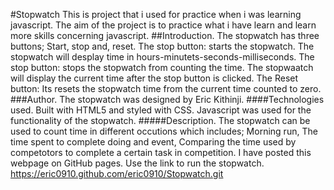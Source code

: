 #Stopwatch
This is project that i used for practice when i was learning javascript.
The aim of the project is to practice what i have learn and learn more skills concerning javascript.
##Introduction.
The stopwatch has three buttons; Start, stop and, reset.
The stop button: starts the stopwatch. The stopwatch will desplay time in hours-minutets-seconds-milliseconds.
The stop button: stops the stopwatch from counting the time. The stopwaatch will display the current time after the stop button is clicked.
The Reset button: Its resets the stopwatch time from the current time counted to zero.
###Author. 
The stopwatch was designed by Eric Kithinji.
####Technologies used.
Built with HTML5 and styled with CSS.
Javascript was used for the functionality of the stopwatch.
#####Description.
The stopwatch can be used to count time in different occutions which includes;
Morning run, The time spent to complete doing and event, Comparing the time used by competotors to complete a certain task in competition.
I have posted this webpage on GitHub pages. Use the link to run the stopwatch.
https://eric0910.github.com/eric0910/Stopwatch.git
